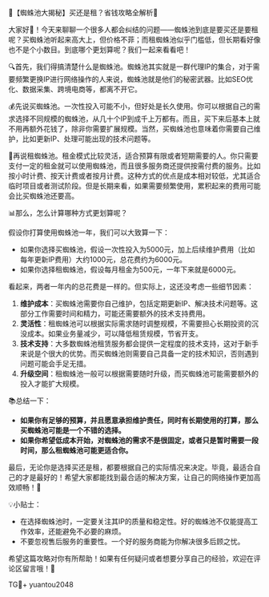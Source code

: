 🎉【蜘蛛池大揭秘】买还是租？省钱攻略全解析🌟

大家好👋！今天来聊聊一个很多人都会纠结的问题——蜘蛛池到底是要买还是要租呢？买蜘蛛池听起来高大上，但价格不菲；而租蜘蛛池似乎门槛低，但长期看好像也不是个小数目。到底哪个更划算呢？我们一起来看看吧！

🔍首先，我们得搞清楚什么是蜘蛛池。蜘蛛池其实就是一群代理IP的集合，对于需要频繁更换IP进行网络操作的人来说，蜘蛛池就是他们的秘密武器。比如SEO优化、数据采集、跨境电商等，都离不开它。

💰先说买蜘蛛池。一次性投入可能不小，但好处是长久使用。你可以根据自己的需求选择不同规模的蜘蛛池，从几十个IP到成千上万都有。而且，买下来后基本上就不用再额外花钱了，除非你需要扩展规模。当然，买蜘蛛池也意味着你需要自己维护，比如更新IP、处理可能出现的技术问题等。

💸再说租蜘蛛池。租金模式比较灵活，适合预算有限或者短期需要的人。你只需要支付一定的租金就可以使用蜘蛛池，而且很多服务商还提供按需付费的服务。比如按小时计费、按天计费或者按月计费。这种方式的优点是成本相对较低，尤其适合临时项目或者测试阶段。但是长期来看，如果需要频繁使用，累积起来的费用可能会比买蜘蛛池还要高。

📊那么，怎么计算哪种方式更划算呢？

假设你打算使用蜘蛛池一年，我们可以大致算一下：

- 如果你选择买蜘蛛池，假设一次性投入为5000元，加上后续维护费用（比如每年更新IP费用）大约1000元，总花费约为6000元。
- 如果你选择租蜘蛛池，假设每月租金为500元，一年下来就是6000元。

看起来，两者一年内的总花费是一样的。但实际上，这还没考虑一些细节因素：

1. **维护成本**：买蜘蛛池需要你自己维护，包括定期更新IP、解决技术问题等。这部分工作需要时间和精力，可能还需要额外的技术支持费用。
2. **灵活性**：租蜘蛛池可以根据实际需求随时调整规模，不需要担心长期投资的沉没成本。如果业务量减少，可以降低租赁规模，节省开支。
3. **技术支持**：大多数蜘蛛池租赁服务都会提供一定程度的技术支持，这对于新手来说是个很大的优势。而买蜘蛛池则需要自己具备一定的技术知识，否则遇到问题可能会手足无措。
4. **升级空间**：租蜘蛛池一般可以根据需要随时升级，而买蜘蛛池可能需要额外的投入才能扩大规模。

📚总结一下：
- **如果你有足够的预算，并且愿意承担维护责任，同时有长期使用的打算，那么买蜘蛛池可能是一个不错的选择。**
- **如果你希望低成本开始，对蜘蛛池的需求不是很固定，或者只是暂时需要一段时间，那么租蜘蛛池可能更适合你。**

最后，无论你是选择买还是租，都要根据自己的实际情况来决定。毕竟，最适合自己的才是最好的！希望大家都能找到最合适的解决方案，让自己的网络操作更加高效顺畅！🚀

💡小贴士：
- 在选择蜘蛛池时，一定要关注其IP的质量和稳定性。好的蜘蛛池不仅能提高工作效率，还能避免不必要的麻烦。
- 不要忽视售后服务的重要性。一个好的服务商能为你解决很多后顾之忧。

希望这篇攻略对你有所帮助！如果有任何疑问或者想要分享自己的经验，欢迎在评论区留言哦！💬

TG💪+ yuantou2048